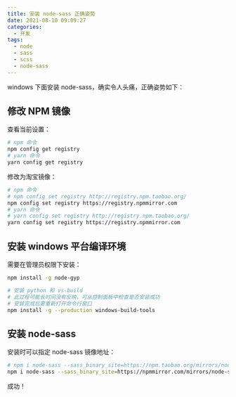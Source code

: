 ```yaml
---
title: 安装 node-sass 正确姿势
date: 2021-08-10 09:09:27
categories:
  - 开发
tags:
  - node
  - sass
  - scss
  - node-sass
---
```


windows 下面安装 node-sass，确实令人头痛，正确姿势如下：

## 修改 NPM 镜像

查看当前设置：

```sh
# npm 命令
npm config get registry
# yarn 命令
yarn config get registry
```

修改为淘宝镜像：

```sh
# npm 命令
# npm config set registry http://registry.npm.taobao.org/
npm config set registry https://registry.npmmirror.com
# yarn 命令
# yarn config set registry http://registry.npm.taobao.org/
yarn config set registry https://registry.npmmirror.com
```

## 安装 windows 平台编译环境

需要在管理员权限下安装：

```sh
npm install -g node-gyp

# 安装 python 和 vs-build
# 此过程可能长时间没有反映，可从控制面板中检查是否安装成功
# 安装完成后要重新打开命令行窗口
npm install -g --production windows-build-tools
```

## 安装 node-sass

安装时可以指定 node-sass 镜像地址：

```sh
# npm i node-sass --sass_binary_site=https://npm.taobao.org/mirrors/node-sass/
npm i node-sass --sass_binary_site=https://npmmirror.com/mirrors/node-sass/
```

成功！
